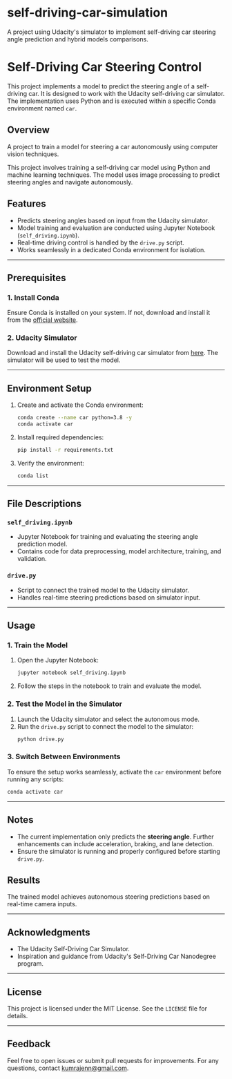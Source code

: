 # self-driving-car-simulation
A project using Udacity's simulator to implement self-driving car steering angle prediction and hybrid models comparisons.

# Self-Driving Car Steering Control

This project implements a model to predict the steering angle of a self-driving car. It is designed to work with the Udacity self-driving car simulator. The implementation uses Python and is executed within a specific Conda environment named `car`.

## Overview
A project to train a model for steering a car autonomously using computer vision techniques.

This project involves training a self-driving car model using Python and machine learning techniques. The model uses image processing to predict steering angles and navigate autonomously.

## Features
- Predicts steering angles based on input from the Udacity simulator.
- Model training and evaluation are conducted using Jupyter Notebook (`self_driving.ipynb`).
- Real-time driving control is handled by the `drive.py` script.
- Works seamlessly in a dedicated Conda environment for isolation.

---

## Prerequisites

### 1. Install Conda
Ensure Conda is installed on your system. If not, download and install it from the [official website](https://docs.conda.io/projects/conda/en/latest/user-guide/install/).

### 2. Udacity Simulator
Download and install the Udacity self-driving car simulator from [here](https://github.com/udacity/self-driving-car-sim). The simulator will be used to test the model.

---

## Environment Setup

1. Create and activate the Conda environment:
    ```bash
    conda create --name car python=3.8 -y
    conda activate car
    ```

2. Install required dependencies:
    ```bash
    pip install -r requirements.txt
    ```

3. Verify the environment:
    ```bash
    conda list
    ```
---

## File Descriptions

### `self_driving.ipynb`
- Jupyter Notebook for training and evaluating the steering angle prediction model.
- Contains code for data preprocessing, model architecture, training, and validation.

### `drive.py`
- Script to connect the trained model to the Udacity simulator.
- Handles real-time steering predictions based on simulator input.

---

## Usage

### 1. Train the Model
1. Open the Jupyter Notebook:
    ```bash
    jupyter notebook self_driving.ipynb
    ```
2. Follow the steps in the notebook to train and evaluate the model.

### 2. Test the Model in the Simulator
1. Launch the Udacity simulator and select the autonomous mode.
2. Run the `drive.py` script to connect the model to the simulator:
    ```bash
    python drive.py
    ```

### 3. Switch Between Environments
To ensure the setup works seamlessly, activate the `car` environment before running any scripts:
```bash
conda activate car
```

---

## Notes
- The current implementation only predicts the **steering angle**. Further enhancements can include acceleration, braking, and lane detection.
- Ensure the simulator is running and properly configured before starting `drive.py`.


## Results
The trained model achieves autonomous steering predictions based on real-time camera inputs.

---

## Acknowledgments
- The Udacity Self-Driving Car Simulator.
- Inspiration and guidance from Udacity's Self-Driving Car Nanodegree program.

---

## License
This project is licensed under the MIT License. See the `LICENSE` file for details.

---

## Feedback
Feel free to open issues or submit pull requests for improvements. For any questions, contact kumrajenn@gmail.com.
